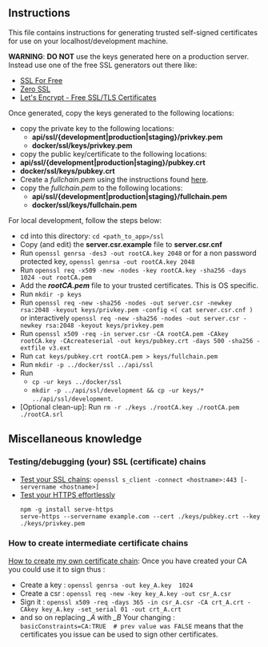 ## Instructions
This file contains instructions for generating trusted self-signed certificates for use on your localhost/development machine.

**WARNING**: **DO NOT** use the keys generated here on a production server.
Instead use one of the free SSL generators out there like:
- [SSL For Free](sslforfree.com)
- [Zero SSL](zerossl.com)
- [Let's Encrypt - Free SSL/TLS Certificates](letsencrypt.org)

Once generated, copy the keys generated to the following locations:

- copy the private key to the following locations:
    - **api/ssl/{development|production|staging}/privkey.pem**
    - **docker/ssl/keys/privkey.pem**
- copy the public key/certificate to the following locations:
 - **api/ssl/{development|production|staging}/pubkey.crt**
 - **docker/ssl/keys/pubkey.crt**
- Create a *fullchain.pem* using the instructions found <a href="creating-a-fullchain-ca-bundle.md">here</a>.
- copy the *fullchain.pem* to the following locations:
    - **api/ssl/{development|production|staging}/fullchain.pem**
    - **docker/ssl/keys/fullchain.pem**

For local development, follow the steps below:
- cd into this directory: `cd <path_to_app>/ssl`
- Copy (and edit) the **server.csr.example** file to **server.csr.cnf**
- Run `openssl genrsa -des3 -out rootCA.key 2048` or
  for a non password protected key, `openssl genrsa -out rootCA.key 2048`
- Run `openssl req -x509 -new -nodes -key rootCA.key -sha256 -days 1024 -out rootCA.pem`
- Add the ***rootCA.pem*** file to your trusted certificates. This is OS specific.
- Run `mkdir -p keys`
- Run `openssl req -new -sha256 -nodes -out server.csr -newkey rsa:2048 -keyout keys/privkey.pem -config <( cat server.csr.cnf )`
  or interactively `openssl req -new -sha256 -nodes -out server.csr -newkey rsa:2048 -keyout keys/privkey.pem`
- Run `openssl x509 -req -in server.csr -CA rootCA.pem -CAkey rootCA.key -CAcreateserial -out keys/pubkey.crt -days 500 -sha256 -extfile v3.ext`
- Run `cat keys/pubkey.crt rootCA.pem > keys/fullchain.pem`
- Run `mkdir -p ../docker/ssl ../api/ssl`
- Run
    - `cp -ur keys ../docker/ssl`
    - `mkdir -p ../api/ssl/development && cp -ur keys/* ../api/ssl/development`.
- [Optional clean-up]: Run `rm -r ./keys ./rootCA.key ./rootCA.pem ./rootCA.srl`

## Miscellaneous knowledge
### Testing/debugging (your) SSL (certificate) chains
- [Test your SSL chains](https://serverfault.com/a/663692/441965):
  `openssl s_client -connect <hostname>:443 [-servername <hostname>]`
- [Test your HTTPS effortlessly ](https://www.npmjs.com/package/ssl-root-cas)
  ```
  npm -g install serve-https
  serve-https --servername example.com --cert ./keys/pubkey.crt --key ./keys/privkey.pem
  ```

### How to create intermediate certificate chains
[How to create my own certificate chain](https://superuser.com/a/418429/867025):
Once you have created your CA you could use it to sign thus :
- Create a key : `openssl genrsa -out key_A.key  1024`
- Create a csr : `openssl req -new -key key_A.key -out csr_A.csr`
- Sign it : `openssl x509 -req -days 365 -in csr_A.csr -CA crt_A.crt -CAkey key_A.key -set_serial 01 -out crt_A.crt`
- and so on replacing *_A* with *_B*
Your changing : `basicConstraints=CA:TRUE  # prev value was FALSE`
means that the certificates you issue can be used to sign other certificates.
